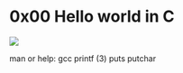 # 0x00 Hello world in C


<img align = "center" src = "https://images.app.goo.gl/iyVGaaWA2oY8xMfg7.jpeg" />

man or help:
gcc
printf (3)
puts
putchar